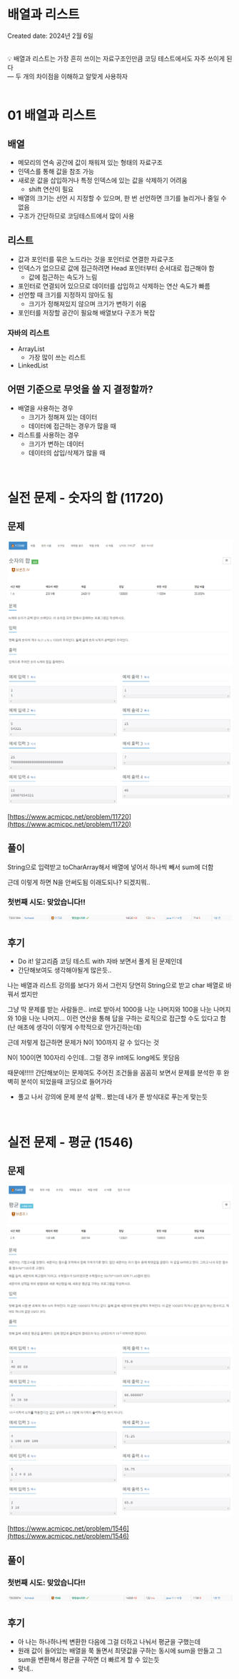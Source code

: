 # 배열과 리스트

Created date: 2024년 2월 6일

<br>

<aside>
💡 배열과 리스트는 가장 흔히 쓰이는 자료구조인만큼 코딩 테스트에서도 자주 쓰이게 된다<br>
— 두 개의 차이점을 이해하고 알맞게 사용하자

</aside>

<br>

# 01 배열과 리스트

## 배열

- 메모리의 연속 공간에 값이 채워져 있는 형태의 자료구조
- 인덱스를 통해 값을 참조 가능
- 새로운 값을 삽입하거나 특정 인덱스에 있는 값을 삭제하기 어려움
    - shift 연산이 필요
- 배열의 크기는 선언 시 지정할 수 있으며, 한 번 선언하면 크기를 늘리거나 줄일 수 없음
- 구조가 간단하므로 코딩테스트에서 많이 사용

## 리스트

- 값과 포인터를 묶은 노드라는 것을 포인터로 연결한 자료구조
- 인덱스가 없으므로 값에 접근하려면 Head 포인터부터 순서대로 접근해야 함
    - 값에 접근하는 속도가 느림
- 포인터로 연결되어 있으므로 데이터를 삽입하고 삭제하는 연산 속도가 빠름
- 선언할 때 크기를 지정하지 않아도 됨
    - 크기가 정해져있지 않으며 크기가 변하기 쉬움
- 포인터를 저장할 공간이 필요해 배열보다 구조가 복잡

### 자바의 리스트

- ArrayList
    - 가장 많이 쓰는 리스트
- LinkedList

## 어떤 기준으로 무엇을 쓸 지 결정할까?

- 배열을 사용하는 경우
    - 크기가 정해져 있는 데이터
    - 데이터에 접근하는 경우가 많을 때
- 리스트를 사용하는 경우
    - 크기가 변하는 데이터
    - 데이터의 삽입/삭제가 많을 때

<br>

# 실전 문제 - 숫자의 합 (11720)

## 문제

![Untitled](image/array_and_list_image1.png)

![Untitled](image/array_and_list_image2.png)

[https://www.acmicpc.net/problem/11720](https://www.acmicpc.net/problem/11720)

## 풀이

String으로 입력받고 toCharArray해서 배열에 넣어서 하나씩 빼서 sum에 더함

근데 이렇게 하면 N을 안써도됨 이래도되나? 되겠지뭐..

### 첫번째 시도: 맞았습니다!!

![Untitled](image/array_and_list_image3.png)

## 후기

- Do it! 알고리즘 코딩 테스트 with 자바 보면서 풀게 된 문제인데
- 간단해보여도 생각해야될게 많은듯..

나는 배열과 리스트 강의를 보다가 와서 그런지 당연히 String으로 받고 char 배열로 바꿔서 썼지만

그냥 딱 문제를 받는 사람들은.. int로 받아서 1000을 나눈 나머지와 100을 나눈 나머지와 10을 나눈 나머지… 이런 연산을 통해 답을 구하는 로직으로 접근할 수도 있다고 함 (난 애초에 생각이 이렇게 수학적으로 안가긴하는데)

근데 저렇게 접근하면 문제가 N이 100까지 갈 수 있다는 것

N이 100이면 100자리 수인데.. 그럴 경우 int에도 long에도 못담음

때문에!!!!! 간단해보이는 문제여도 주어진 조건들을 꼼꼼히 보면서 문제를 분석한 후 완벽히 분석이 되었을때 코딩으로 들어가라

- 풀고 나서 강의에 문제 분석 살짝.. 봤는데 내가 푼 방식대로 푸는게 맞는듯

<br>

# 실전 문제 - 평균 (1546)

## 문제

![Untitled](image/array_and_list_image4.png)

![Untitled](image/array_and_list_image5.png)

[https://www.acmicpc.net/problem/1546](https://www.acmicpc.net/problem/1546)

## 풀이

### 첫번째 시도: 맞았습니다!!

![Untitled](image/array_and_list_image6.png)

## 후기

- 아 나는 하나하나씩 변환한 다음에 그걸 더하고 나눠서 평균을 구했는데
- 원래 값이 들어있는 배열을 쭉 돌면서 최댓값을 구하는 동시에 sum을 만들고 그 sum을 변환해서 평균을 구하면 더 빠르게 할 수 있는듯
- 맞네..